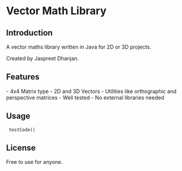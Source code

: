 # Vector Math Library

<h2>Introduction</h2>
A vector maths library written in Java for 2D or 3D projects.

Created by Jaspreet Dhanjan.

<h2>Features</h2>
- 4x4 Matrix type
- 2D and 3D Vectors
- Utilities like orthographic and perspective matrices
- Well tested
- No external libraries needed

<h2>Usage</h2>
<code> testCode() </code>

<h2>License</h2>
Free to use for anyone.
